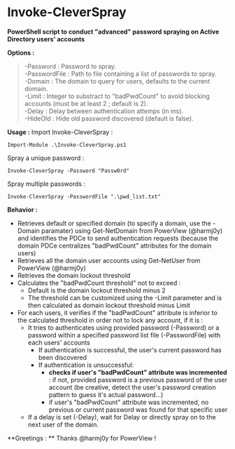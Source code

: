 # Invoke-CleverSpray
**PowerShell script to conduct "advanced" password spraying on Active Directory users' accounts**

**Options :**
> -Password : Password to spray.  
> -PasswordFile : Path to file containing a list of passwords to spray.  
> -Domain : The domain to query for users, defaults to the current domain.  
> -Limit : Integer to substract to "badPwdCount" to avoid blocking accounts (must be at least 2 ; default is 2).  
> -Delay : Delay between authentication attemps (in ms).  
> -HideOld : Hide old password discovered (default is false).

**Usage :**
Import Invoke-CleverSpray :
```
Import-Module .\Invoke-CleverSpray.ps1
```
Spray a unique password :
```
Invoke-CleverSpray -Password "Passw0rd"
```
Spray multiple passwords : 
```
Invoke-CleverSpray -PasswordFile ".\pwd_list.txt"
```

**Behavior :**
- Retrieves default or specified domain (to specify a domain, use the -Domain paramater) using Get-NetDomain from PowerView (@harmj0y) and identifies the PDCe to send authentication requests (because the domain PDCe centralizes "badPwdCount" attributes for the domain users)
- Retrieves all the domain user accounts using Get-NetUser from PowerView (@harmj0y)
- Retrieves the domain lockout threshold 
- Calculates the "badPwdCount threshold" not to exceed :
    - Default is the domain lockout threshold minus 2
    - The threshold can be customized using the -Limit parameter and is then calculated as domain lockout threshold minus Limit
- For each users, it verifies if the "badPwdCount" attribute is inferior to the calculated threshold in order not to lock any account, if it is :
    - It tries to authenticates using provided password (-Password) or a password within a specified password list file (-PasswordFile) with each users' accounts
        - If authentication is successful, the user's current password has been discovered
        - If authentication is unsuccessful: 
            - **checks if user's "badPwdCount" attribute was incremented** : if not, provided password is a previous password of the user account (be creative, detect the user's password creation pattern to guess it's actual password...)
            - if user's "badPwdCount" attribute was incremented, no previous or current password was found for that specific user
    - If a delay is set (-Delay), wait for Delay or directly spray on to the next user of the domain.

**Greetings : **
Thanks @harmj0y for PowerView !
